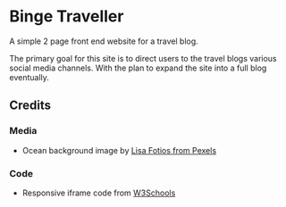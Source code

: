 # Binge Traveller

A simple 2 page front end website for a travel blog. 

The primary goal for this site is to direct users to the travel blogs various social media channels. With the plan to expand the site into a full blog eventually.

## Credits

### Media

- Ocean background image by [Lisa Fotios from Pexels](https://www.pexels.com/photo/body-of-water-photography-734973/)

### Code

- Responsive iframe code from [W3Schools](https://www.w3schools.com/howto/howto_css_responsive_iframes.asp)